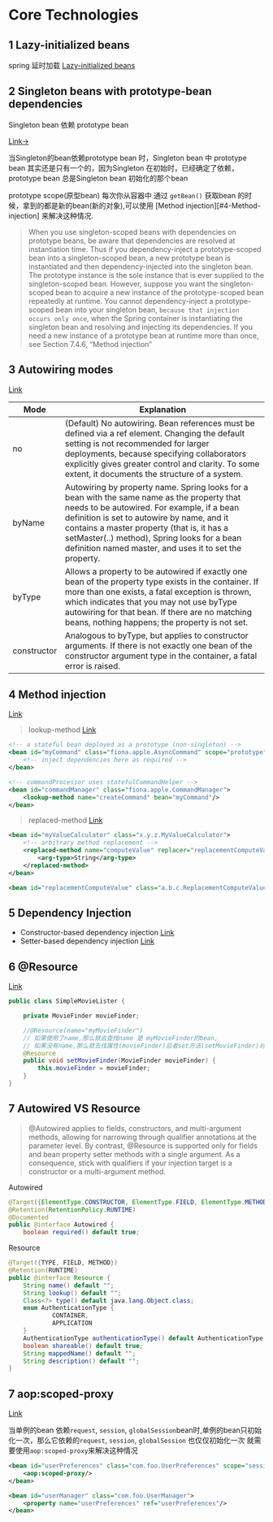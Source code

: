 # Core Technologies

## 1 Lazy-initialized beans

spring  延时加载
[Lazy-initialized beans](https://docs.spring.io/spring/docs/4.3.x/spring-framework-reference/htmlsingle/#beans-factory-lazy-init)

## 2 Singleton beans with prototype-bean dependencies

Singleton  bean 依赖 prototype bean

[Link→](https://docs.spring.io/spring/docs/4.3.x/spring-framework-reference/htmlsingle/#beans-factory-scopes-sing-prot-interaction)

当Singleton的bean依赖prototype bean 时，Singleton bean 中 prototype bean 其实还是只有一个的，因为Singleton 在初始时，已经确定了依赖，prototype bean 总是Singleton bean 初始化的那个bean

prototype scope(原型bean) 每次你从容器中 通过 `getBean()` 获取bean 的时候，拿到的都是新的bean(新的对象),可以使用 [Method injection][#4-Method-injection] 来解决这种情况.

> When you use singleton-scoped beans with dependencies on prototype beans, be aware that dependencies are resolved at instantiation time. Thus if you dependency-inject a prototype-scoped bean into a singleton-scoped bean, a new prototype bean is instantiated and then dependency-injected into the singleton bean. The prototype instance is the sole instance that is ever supplied to the singleton-scoped bean.
> However, suppose you want the singleton-scoped bean to acquire a new instance of the prototype-scoped bean repeatedly at runtime. You cannot dependency-inject a prototype-scoped bean into your singleton bean, `because that injection occurs only once`, when the Spring container is instantiating the singleton bean and resolving and injecting its dependencies. If you need a new instance of a prototype bean at runtime more than once, see Section 7.4.6, “Method injection”

## 3 Autowiring modes

[Link](https://docs.spring.io/spring/docs/4.3.x/spring-framework-reference/htmlsingle/#beans-factory-autowire)

|Mode		|	Explanation |
|-------	| ------------- |
|no     	|  (Default) No autowiring. Bean references must be defined via a ref element. Changing the default setting is not recommended for larger deployments, because specifying collaborators explicitly gives greater control and clarity. To some extent, it documents the structure of a system.             |
|byName	 	|   Autowiring by property name. Spring looks for a bean with the same name as the property that needs to be autowired. For example, if a bean definition is set to autowire by name, and it contains a master property (that is, it has a setMaster(..) method), Spring looks for a bean definition named master, and uses it to set the property.            |
|byType 	|   Allows a property to be autowired if exactly one bean of the property type exists in the container. If more than one exists, a fatal exception is thrown, which indicates that you may not use byType autowiring for that bean. If there are no matching beans, nothing happens; the property is not set.            |
|constructor|   Analogous to byType, but applies to constructor arguments. If there is not exactly one bean of the constructor argument type in the container, a fatal error is raised.             |

## 4 Method injection

[Link](https://docs.spring.io/spring/docs/4.3.x/spring-framework-reference/htmlsingle/#beans-factory-method-injection)

> lookup-method [Link](https://docs.spring.io/spring/docs/4.3.x/spring-framework-reference/htmlsingle/#beans-factory-lookup-method-injection)

```xml
<!-- a stateful bean deployed as a prototype (non-singleton) -->
<bean id="myCommand" class="fiona.apple.AsyncCommand" scope="prototype">
    <!-- inject dependencies here as required -->
</bean>

<!-- commandProcessor uses statefulCommandHelper -->
<bean id="commandManager" class="fiona.apple.CommandManager">
    <lookup-method name="createCommand" bean="myCommand"/>
</bean>
```

> replaced-method [Link](https://docs.spring.io/spring/docs/4.3.x/spring-framework-reference/htmlsingle/#beans-factory-arbitrary-method-replacement)

```xml
<bean id="myValueCalculator" class="x.y.z.MyValueCalculator">
    <!-- arbitrary method replacement -->
    <replaced-method name="computeValue" replacer="replacementComputeValue">
        <arg-type>String</arg-type>
    </replaced-method>
</bean>

<bean id="replacementComputeValue" class="a.b.c.ReplacementComputeValue"/>
```

## 5 Dependency Injection

- Constructor-based dependency injection [Link](https://docs.spring.io/spring/docs/4.3.x/spring-framework-reference/htmlsingle/#beans-constructor-injection)
- Setter-based dependency injection [Link](https://docs.spring.io/spring/docs/4.3.x/spring-framework-reference/htmlsingle/#beans-setter-injection)

## 6 @Resource

[Link](https://docs.spring.io/spring/docs/4.3.x/spring-framework-reference/htmlsingle/#beans-resource-annotation)

```java
public class SimpleMovieLister {

    private MovieFinder movieFinder;

    //@Resource(name="myMovieFinder")
    // 如果使用了name,那么就去查找name 是 myMovieFinder的bean,
    // 如果没有name,那么就去找属性(movieFinder)后者set方法(setMovieFinder)对应的bean 名字
    @Resource
    public void setMovieFinder(MovieFinder movieFinder) {
        this.movieFinder = movieFinder;
    }
}
```

## 7 Autowired VS Resource

> @Autowired applies to fields, constructors, and multi-argument methods, allowing for narrowing through qualifier annotations at the parameter level. By contrast, @Resource is supported only for fields and bean property setter methods with a single argument. As a consequence, stick with qualifiers if your injection target is a constructor or a multi-argument method.

Autowired

```java
@Target({ElementType.CONSTRUCTOR, ElementType.FIELD, ElementType.METHOD, ElementType.ANNOTATION_TYPE})
@Retention(RetentionPolicy.RUNTIME)
@Documented
public @interface Autowired {
    boolean required() default true;
```

Resource

```java
@Target({TYPE, FIELD, METHOD})
@Retention(RUNTIME)
public @interface Resource {
    String name() default "";
    String lookup() default "";
    Class<?> type() default java.lang.Object.class;
    enum AuthenticationType {
            CONTAINER,
            APPLICATION
    }
    AuthenticationType authenticationType() default AuthenticationType.CONTAINER;
    boolean shareable() default true;
    String mappedName() default "";
    String description() default "";
}
```

## 7 aop:scoped-proxy

[Link](https://docs.spring.io/spring/docs/4.3.x/spring-framework-reference/htmlsingle/#beans-factory-scopes-other-injection)

当单例的bean 依赖`request`, `session`, `globalSession`bean时,单例的bean只初始化一次，那么它依赖的`request`, `session`, `globalSession` 也仅仅初始化一次
就需要使用`aop:scoped-proxy`来解决这种情况

```xml
<bean id="userPreferences" class="com.foo.UserPreferences" scope="session">
    <aop:scoped-proxy/>
</bean>

<bean id="userManager" class="com.foo.UserManager">
    <property name="userPreferences" ref="userPreferences"/>
</bean>
```